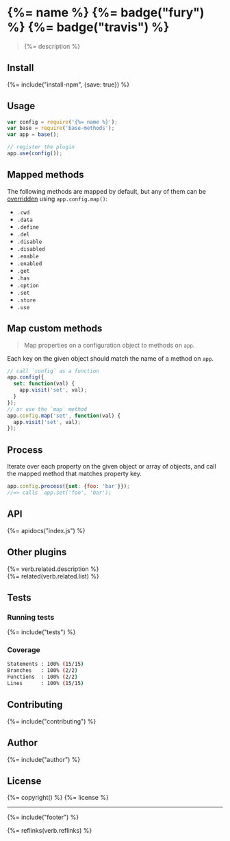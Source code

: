 # {%= name %} {%= badge("fury") %} {%= badge("travis") %}

> {%= description %}

## Install
{%= include("install-npm", {save: true}) %}

## Usage

```js
var config = require('{%= name %}');
var base = require('base-methods');
var app = base();

// register the plugin
app.use(config());
```

## Mapped methods

The following methods are mapped by default, but any of them can be [overridden](#map-custom-methods) using `app.config.map()`:

- `.cwd`
- `.data`
- `.define`
- `.del`
- `.disable`
- `.disabled`
- `.enable`
- `.enabled`
- `.get`
- `.has`
- `.option`
- `.set`
- `.store`
- `.use`

## Map custom methods

> Map properties on a configuration object to methods on `app`.

Each key on the given object should match the name of a method on `app`.

```js
// call `config` as a function
app.config({
  set: function(val) {
    app.visit('set', val);
  }
});
// or use the `map` method
app.config.map('set', function(val) {
  app.visit('set', val);
});
```

## Process 

Iterate over each property on the given object or array of objects, and call the mapped method that matches property key.

```js
app.config.process({set: {foo: 'bar'}});
//=> calls `app.set('foo', 'bar');
```

## API
{%= apidocs("index.js") %}

## Other plugins
{%= verb.related.description %}  
{%= related(verb.related.list) %}  

## Tests

### Running tests
{%= include("tests") %}

### Coverage

```sh
Statements : 100% (15/15)
Branches   : 100% (2/2)
Functions  : 100% (2/2)
Lines      : 100% (15/15)
```

## Contributing
{%= include("contributing") %}

## Author
{%= include("author") %}

## License
{%= copyright() %}
{%= license %}

***

{%= include("footer") %}

{%= reflinks(verb.reflinks) %}
